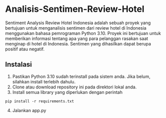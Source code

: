 # Analisis-Sentimen-Review-Hotel
Sentiment Analysis Review Hotel Indonesia adalah sebuah proyek yang bertujuan untuk menganalisis sentimen dari review hotel di Indonesia menggunakan bahasa pemrograman Python 3.10. Proyek ini bertujuan untuk memberikan informasi tentang apa yang para pelanggan rasakan saat menginap di hotel di Indonesia. Sentimen yang dihasilkan dapat berupa positif atau negatif.

## Instalasi
1. Pastikan Python 3.10 sudah terinstall pada sistem anda. Jika belum, silahkan install terlebih dahulu.
2. Clone atau download repository ini pada direktori lokal anda.
3. Install semua library yang diperlukan dengan perintah
```
pip install -r requirements.txt
```
4. Jalankan app.py
